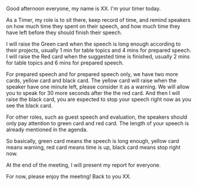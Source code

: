 Good afternoon everyone, my name is XX. I'm your timer today.

As a Timer, my role is to sit there, keep record of time, and remind speakers on how much time they spent on their speech, and how much time they have  left before they should finish their speech.

I will raise the Green card when the speech is long enough according to their projects, usually 1 min for table topics and 4 mins for prepared speech.
I will raise the Red card when the suggested time is finished, usually 2 mins for table topics and 6 mins for prepared speech.

For prepared speech and for prepared speech only, we have two more cards, yellow card and black card.
The yellow card will raise when the speaker have one minute left, please consider it as a warning.
We will allow you to speak for 30 more seconds after the the red card. And then I will raise the black card, you are expected to stop your speech right now as you see the black card.

For other roles, such as guest speech and evaluation, the speakers should only pay attention to green card and red card. The length of your speech is already mentioned in the agenda.

So basically,  green card means the speech is long enough, yellow card means warning, red card means time is up, black card means stop right now.

At the end of the meeting, I will present my report for everyone.

For now, please enjoy the meeting! Back to you XX.
